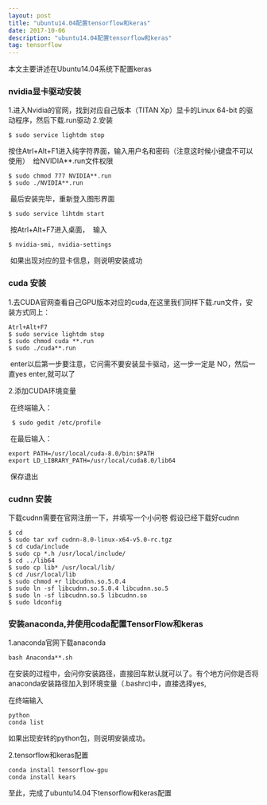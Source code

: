```yaml
---
layout: post
title: "ubuntu14.04配置tensorflow和keras"
date: 2017-10-06
description: "ubuntu14.04配置tensorflow和keras"
tag: tensorflow 
--- 
```


本文主要讲述在Ubuntu14.04系统下配置keras

### nvidia显卡驱动安装

1.进入Nvidia的官网，找到对应自己版本（TITAN Xp）显卡的Linux 64-bit 的驱动程序，然后下载.run驱动
2.安装 

	$ sudo service lightdm stop
	
  按住Atrl+Alt+F1进入纯字符界面，输入用户名和密码（注意这时候小键盘不可以使用）
  给NVIDIA**.run文件权限
	
	$ sudo chmod 777 NVIDIA**.run
	$ sudo ./NVIDIA**.run
	
  最后安装完毕，重新登入图形界面
  
	$ sudo service lihtdm start
  
  按Atrl+Alt+F7进入桌面，
  输入
  
	$ nvidia-smi, nvidia-settings
	
  如果出现对应的显卡信息，则说明安装成功
  
### cuda 安装

1.去CUDA官网查看自己GPU版本对应的cuda,在这里我们同样下载.run文件，安装方式同上：

	Atrl+Alt+F7
	$ sudo service lightdm stop
	$ sudo chmod cuda **.run
	$ sudo ./cuda**.run
	
  enter以后第一步要注意，它问需不要安装显卡驱动，这一步一定是 NO，然后一直yes enter,就可以了
  
2.添加CUDA环境变量

  在终端输入：
    
	 $ sudo gedit /etc/profile
	 
  在最后输入：
  
	export PATH=/usr/local/cuda-8.0/bin:$PATH
	export LD_LIBRARY_PATH=/usr/local/cuda8.0/lib64
	
  保存退出

### cudnn 安装

下载cudnn需要在官网注册一下，并填写一个小问卷
假设已经下载好cudnn

	$ cd
	$ sudo tar xvf cudnn-8.0-linux-x64-v5.0-rc.tgz
	$ cd cuda/include
	$ sudo cp *.h /usr/local/include/
	$ cd ../lib64
	$ sudo cp lib* /usr/local/lib/
	$ cd /usr/local/lib
	$ sudo chmod +r libcudnn.so.5.0.4
	$ sudo ln -sf libcudnn.so.5.0.4 libcudnn.so.5
	$ sudo ln -sf libcudnn.so.5 libcudnn.so
	$ sudo ldconfig 
	
### 安装anaconda,并使用coda配置TensorFlow和keras

1.anaconda官网下载anaconda

	bash Anaconda**.sh
	
在安装的过程中，会问你安装路径，直接回车默认就可以了。有个地方问你是否将anaconda安装路径加入到环境变量（.bashrc)中，直接选择yes,

在终端输入
	
	python
	conda list
	
如果出现安转的python包，则说明安装成功。

2.tensorflow和keras配置

	conda install tensorflow-gpu
	conda install kears
	
至此，完成了ubuntu14.04下tensorflow和keras配置





	
 
	

	
  
	

  

